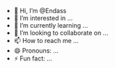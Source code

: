 - 👋 Hi, I’m @Endass
- 👀 I’m interested in ...
- 🌱 I’m currently learning ...
- 💞️ I’m looking to collaborate on ...
- 📫 How to reach me ...
- 😄 Pronouns: ...
- ⚡ Fun fact: ...

<!---
Endass/Endass is a ✨ special ✨ repository because its `README.md` (this file) appears on your GitHub profile.
You can click the Preview link to take a look at your changes.
--->
